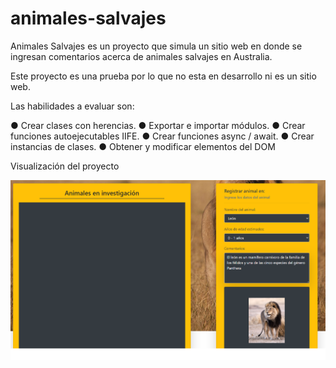 # animales-salvajes
   
Animales Salvajes es un proyecto que simula un sitio web en donde se ingresan comentarios acerca de animales salvajes en Australia.

Este proyecto es una prueba por lo que no esta en desarrollo ni es un sitio web.

Las habilidades a evaluar son:

● Crear clases con herencias.
● Exportar e importar módulos.
● Crear funciones autoejecutables IIFE.
● Crear funciones async / await.
● Crear instancias de clases.
● Obtener y modificar elementos del DOM

Visualización del proyecto

![](https://github.com/aleyire/animales-salvajes/blob/main/assets/imgs/preview.png)

